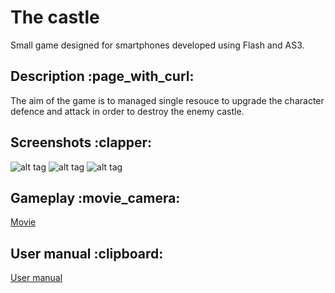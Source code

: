 # The castle
Small game designed for smartphones developed using Flash and AS3.

<h2 id="desc">Description :page_with_curl:</h2>
The aim of the game is to managed single resouce to upgrade the character defence and attack in order to destroy the enemy castle.

<h2 id="schreeshots">Screenshots :clapper:</h2>

![alt tag](https://cloud.githubusercontent.com/assets/14311259/10363568/2a4971d2-6dad-11e5-9e77-c0dd66a5b4ac.png)
![alt tag](https://cloud.githubusercontent.com/assets/14311259/10363567/2a331388-6dad-11e5-9465-5987d661177d.png)
![alt tag](https://cloud.githubusercontent.com/assets/14311259/10363569/2a51483a-6dad-11e5-843c-b81d5d3f19e1.png)

<h2 id="gameplay">Gameplay :movie_camera:</h2>

[Movie](https://raw.githubusercontent.com/AantonM/the-castle/master/The%20castle-%20movie.mp4)

<h2 id="manual">User manual :clipboard:</h2>

[User manual](https://github.com/AantonM/the-castle/files/9965/User.manual.pdf)

